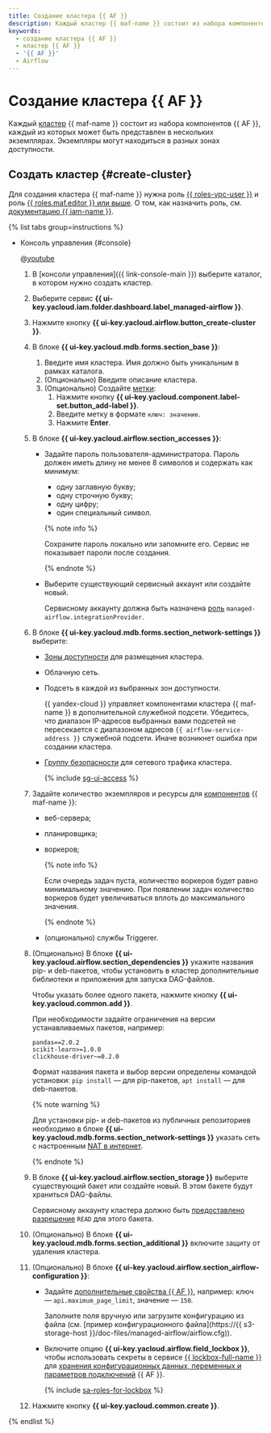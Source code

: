 ```yaml
---
title: Создание кластера {{ AF }}
description: Каждый кластер {{ maf-name }} состоит из набора компонентов {{ AF }}, каждый из которых может быть представлен в нескольких экземплярах. Экземпляры могут находиться в разных зонах доступности.
keywords:
  - создание кластера {{ AF }}
  - кластер {{ AF }}
  - '{{ AF }}'
  - Airflow
---
```


# Создание кластера {{ AF }}

Каждый [кластер](../../glossary/cluster.md) {{ maf-name }} состоит из набора компонентов {{ AF }}, каждый из которых может быть представлен в нескольких экземплярах. Экземпляры могут находиться в разных зонах доступности.

## Создать кластер {#create-cluster}

Для создания кластера {{ maf-name }} нужна роль [{{ roles-vpc-user }}](../../vpc/security/index.md#vpc-user) и роль [{{ roles.maf.editor }} или выше](../security/index.md#roles-list). О том, как назначить роль, см. [документацию {{ iam-name }}](../../iam/operations/roles/grant.md).

{% list tabs group=instructions %}

- Консоль управления {#console}


  @[youtube](https://www.youtube.com/watch?v=vWCmvbrhDsI)


  1. В [консоли управления]({{ link-console-main }}) выберите каталог, в котором нужно создать кластер.
  1. Выберите сервис **{{ ui-key.yacloud.iam.folder.dashboard.label_managed-airflow }}**.
  1. Нажмите кнопку **{{ ui-key.yacloud.airflow.button_create-cluster }}**.
  1. В блоке **{{ ui-key.yacloud.mdb.forms.section_base }}**:

        1. Введите имя кластера. Имя должно быть уникальным в рамках каталога.
        1. (Опционально) Введите описание кластера.
        1. (Опционально) Создайте [метки](../../resource-manager/concepts/labels.md):
            1. Нажмите кнопку **{{ ui-key.yacloud.component.label-set.button_add-label }}**.
            1. Введите метку в формате `ключ: значение`.
            1. Нажмите **Enter**.

  1. В блоке **{{ ui-key.yacloud.airflow.section_accesses }}**:

        * Задайте пароль пользователя-администратора. Пароль должен иметь длину не менее 8 символов и содержать как минимум:
            * одну заглавную букву;
            * одну строчную букву;
            * одну цифру;
            * один специальный символ.

           {% note info %}

           Сохраните пароль локально или запомните его. Сервис не показывает пароли после создания.

           {% endnote %}

        * Выберите существующий сервисный аккаунт или создайте новый.

           Сервисному аккаунту должна быть назначена [роль](../../iam/concepts/access-control/roles.md) `managed-airflow.integrationProvider`.

  1. В блоке **{{ ui-key.yacloud.mdb.forms.section_network-settings }}** выберите:

      * [Зоны доступности](../../overview/concepts/geo-scope) для размещения кластера.
      * Облачную сеть.
      * Подсеть в каждой из выбранных зон доступности.

        {{ yandex-cloud }} управляет компонентами кластера {{ maf-name }} в дополнительной служебной подсети. Убедитесь, что диапазон IP-адресов выбранных вами подсетей не пересекается с диапазоном адресов `{{ airflow-service-address }}` служебной подсети. Иначе возникнет ошибка при создании кластера.

      * [Группу безопасности](../../vpc/concepts/security-groups.md) для сетевого трафика кластера.

        {% include [sg-ui-access](../../_includes/mdb/maf/note-sg-ui-access.md) %}

  1. Задайте количество экземпляров и ресурсы для [компонентов](../concepts/index.md#components) {{ maf-name }}:

      * веб-сервера;
      * планировщика;
      * воркеров;

        {% note info %}

        Если очередь задач пуста, количество воркеров будет равно минимальному значению. При появлении задач количество воркеров будет увеличиваться вплоть до максимального значения.

        {% endnote %}

      * (опционально) службы Triggerer.

  1. (Опционально) В блоке **{{ ui-key.yacloud.airflow.section_dependencies }}** укажите названия pip- и deb-пакетов, чтобы установить в кластер дополнительные библиотеки и приложения для запуска DAG-файлов.

      Чтобы указать более одного пакета, нажмите кнопку **{{ ui-key.yacloud.common.add }}**.

      При необходимости задайте ограничения на версии устанавливаемых пакетов, например:

      ```text
      pandas==2.0.2
      scikit-learn>=1.0.0
      clickhouse-driver~=0.2.0
      ```

      Формат названия пакета и выбор версии определены командой установки: `pip install` — для pip-пакетов, `apt install` — для deb-пакетов.

      {% note warning %}

      Для установки pip- и deb-пакетов из публичных репозиториев необходимо в блоке **{{ ui-key.yacloud.mdb.forms.section_network-settings }}** указать сеть с настроенным [NAT в интернет](../../vpc/operations/create-nat-gateway.md).

      {% endnote %}

  1. В блоке **{{ ui-key.yacloud.airflow.section_storage }}** выберите существующий бакет или создайте новый. В этом бакете будут храниться DAG-файлы.

      Сервисному аккаунту кластера должно быть [предоставлено разрешение](../../storage/operations/buckets/edit-acl.md) `READ` для этого бакета.

  1. (Опционально) В блоке **{{ ui-key.yacloud.mdb.forms.section_additional }}** включите защиту от удаления кластера.

  1. (Опционально) В блоке **{{ ui-key.yacloud.airflow.section_airflow-configuration }}**:
  
      * Задайте [дополнительные свойства {{ AF }}](https://airflow.apache.org/docs/apache-airflow/2.2.4/configurations-ref.html), например: ключ — `api.maximum_page_limit`, значение — `150`.

        Заполните поля вручную или загрузите конфигурацию из файла (см. [пример конфигурационного файла](https://{{ s3-storage-host }}/doc-files/managed-airflow/airflow.cfg)).

      * Включите опцию **{{ ui-key.yacloud.airflow.field_lockbox }}**, чтобы использовать секреты в сервисе [{{ lockbox-full-name }}](../../lockbox/concepts/index.md) для [хранения конфигурационных данных, переменных и параметров подключений](../concepts/impersonation.md#lockbox-integration) {{ AF }}.

        {% include [sa-roles-for-lockbox](../../_includes/managed-airflow/sa-roles-for-lockbox.md) %}

  1. Нажмите кнопку **{{ ui-key.yacloud.common.create }}**.

{% endlist %}
